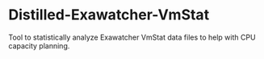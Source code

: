 # Distilled-Exawatcher-VmStat
Tool to statistically analyze Exawatcher VmStat data files to help with CPU capacity planning.
